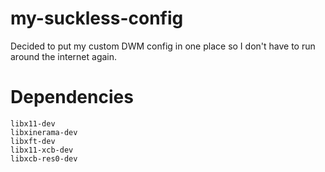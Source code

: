 # my-suckless-config
Decided to put my custom DWM config in one place so I don't have to run around the internet again.

# Dependencies
```
libx11-dev
libxinerama-dev
libxft-dev
libx11-xcb-dev
libxcb-res0-dev
```
